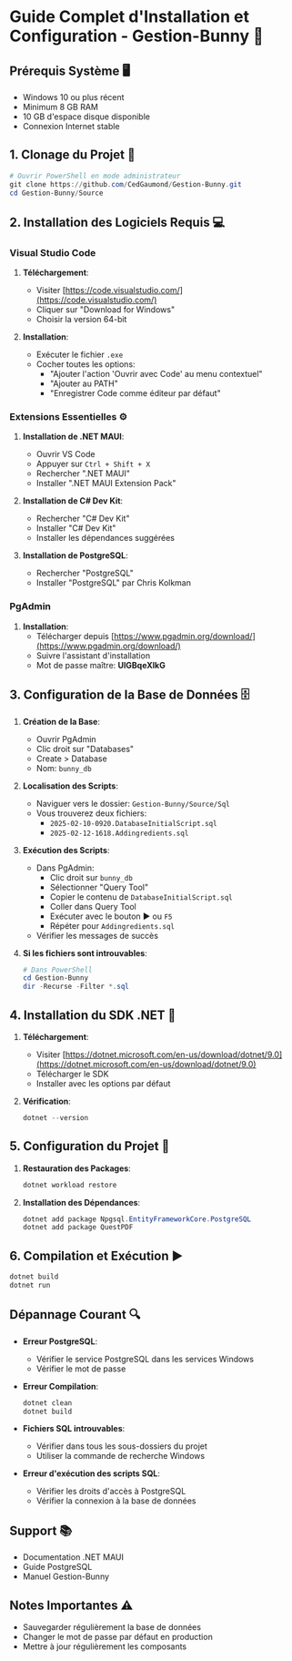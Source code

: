 # Guide Complet d'Installation et Configuration - Gestion-Bunny 🚀

## Prérequis Système 🖥️

* Windows 10 ou plus récent
* Minimum 8 GB RAM
* 10 GB d'espace disque disponible
* Connexion Internet stable

## 1. Clonage du Projet 📂

```powershell
# Ouvrir PowerShell en mode administrateur
git clone https://github.com/CedGaumond/Gestion-Bunny.git
cd Gestion-Bunny/Source
```

## 2. Installation des Logiciels Requis 💻

### Visual Studio Code
1. **Téléchargement**:
   * Visiter [https://code.visualstudio.com/](https://code.visualstudio.com/)
   * Cliquer sur "Download for Windows"
   * Choisir la version 64-bit

2. **Installation**:
   * Exécuter le fichier `.exe`
   * Cocher toutes les options:
     * "Ajouter l'action 'Ouvrir avec Code' au menu contextuel"
     * "Ajouter au PATH"
     * "Enregistrer Code comme éditeur par défaut"

### Extensions Essentielles ⚙️

1. **Installation de .NET MAUI**:
   * Ouvrir VS Code
   * Appuyer sur `Ctrl + Shift + X`
   * Rechercher ".NET MAUI"
   * Installer ".NET MAUI Extension Pack"

2. **Installation de C# Dev Kit**:
   * Rechercher "C# Dev Kit"
   * Installer "C# Dev Kit"
   * Installer les dépendances suggérées

3. **Installation de PostgreSQL**:
   * Rechercher "PostgreSQL"
   * Installer "PostgreSQL" par Chris Kolkman

### PgAdmin
1. **Installation**:
   * Télécharger depuis [https://www.pgadmin.org/download/](https://www.pgadmin.org/download/)
   * Suivre l'assistant d'installation
   * Mot de passe maître: **UlGBqeXlkG**

## 3. Configuration de la Base de Données 🗄️

1. **Création de la Base**:
   * Ouvrir PgAdmin
   * Clic droit sur "Databases"
   * Create > Database
   * Nom: `bunny_db`

2. **Localisation des Scripts**:
   * Naviguer vers le dossier: `Gestion-Bunny/Source/Sql`
   * Vous trouverez deux fichiers:
     * `2025-02-10-0920.DatabaseInitialScript.sql`
     * `2025-02-12-1618.Addingredients.sql`

3. **Exécution des Scripts**:
   * Dans PgAdmin:
     * Clic droit sur `bunny_db`
     * Sélectionner "Query Tool"
     * Copier le contenu de `DatabaseInitialScript.sql`
     * Coller dans Query Tool
     * Exécuter avec le bouton ▶️ ou `F5`
     * Répéter pour `Addingredients.sql`
   * Vérifier les messages de succès

4. **Si les fichiers sont introuvables**:
   ```powershell
   # Dans PowerShell
   cd Gestion-Bunny
   dir -Recurse -Filter *.sql
   ```

## 4. Installation du SDK .NET 🔧

1. **Téléchargement**:
   * Visiter [https://dotnet.microsoft.com/en-us/download/dotnet/9.0](https://dotnet.microsoft.com/en-us/download/dotnet/9.0)
   * Télécharger le SDK
   * Installer avec les options par défaut

2. **Vérification**:
   ```powershell
   dotnet --version
   ```

## 5. Configuration du Projet 📝

1. **Restauration des Packages**:
   ```powershell
   dotnet workload restore
   ```

2. **Installation des Dépendances**:
   ```powershell
   dotnet add package Npgsql.EntityFrameworkCore.PostgreSQL
   dotnet add package QuestPDF
   ```

## 6. Compilation et Exécution ▶️

```powershell
dotnet build
dotnet run
```

## Dépannage Courant 🔍

* **Erreur PostgreSQL**: 
  * Vérifier le service PostgreSQL dans les services Windows
  * Vérifier le mot de passe

* **Erreur Compilation**: 
  ```powershell
  dotnet clean
  dotnet build
  ```

* **Fichiers SQL introuvables**:
  * Vérifier dans tous les sous-dossiers du projet
  * Utiliser la commande de recherche Windows

* **Erreur d'exécution des scripts SQL**:
  * Vérifier les droits d'accès à PostgreSQL
  * Vérifier la connexion à la base de données

## Support 📚

* Documentation .NET MAUI
* Guide PostgreSQL
* Manuel Gestion-Bunny

## Notes Importantes ⚠️

* Sauvegarder régulièrement la base de données
* Changer le mot de passe par défaut en production
* Mettre à jour régulièrement les composants
